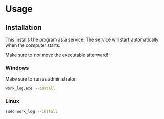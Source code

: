 


# Usage

## Installation
This installs the program as a service. The service will start automatically when the computer starts.

Make sure to _not_ move the executable afterward!

### Windows
Make sure to run as administrator.
```bash
work_log.exe --install
```
### Linux
```bash
sudo work_log --install
```
